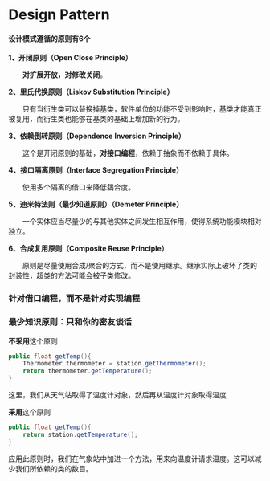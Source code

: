 # Design Pattern

#### **设计模式遵循的原则有6个**

**1、开闭原则（Open Close Principle）**

　　**对扩展开放，对修改关闭**。

**2、里氏代换原则（Liskov Substitution Principle）**

　　只有当衍生类可以替换掉基类，软件单位的功能不受到影响时，基类才能真正被复用，而衍生类也能够在基类的基础上增加新的行为。

**3、依赖倒转原则（Dependence Inversion Principle）**

　　这个是开闭原则的基础，**对接口编程**，依赖于抽象而不依赖于具体。

**4、接口隔离原则（Interface Segregation Principle）**

　　使用多个隔离的借口来降低耦合度。

**5、迪米特法则（最少知道原则）（Demeter Principle）**

　　一个实体应当尽量少的与其他实体之间发生相互作用，使得系统功能模块相对独立。

**6、合成复用原则（Composite Reuse Principle）**

　　原则是尽量使用合成/聚合的方式，而不是使用继承。继承实际上破坏了类的封装性，超类的方法可能会被子类修改。

### 针对借口编程，而不是针对实现编程

### 最少知识原则：只和你的密友谈话

**不采用**这个原则

```java
public float getTemp(){
    Thermometer thermometer = station.getThermometer();
    return thermometer.getTemperature();
}
```

这里，我们从天气站取得了温度计对象，然后再从温度计对象取得温度

**采用**这个原则

```java
public float getTemp(){
    return station.getTemperature();
}
```

应用此原则时，我们在气象站中加进一个方法，用来向温度计请求温度。这可以减少我们所依赖的类的数目。



